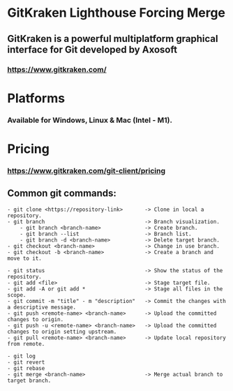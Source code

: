 # GitKraken Lighthouse Forcing Merge

##  GitKraken is a powerful multiplatform graphical interface for Git developed by Axosoft

### https://www.gitkraken.com/

# Platforms
### Available for Windows, Linux & Mac (Intel - M1).

# Pricing

### https://www.gitkraken.com/git-client/pricing

## Common git commands:

    - git clone <https://repository-link>       -> Clone in local a repository.
    - git branch                                -> Branch visualization.
        - git branch <branch-name>              -> Create branch.
        - git branch --list                     -> Branch list.
        - git branch -d <branch-name>           -> Delete target branch.
    - git checkout <branch-name>                -> Change in use branch.
    - git checkout -b <branch-name>             -> Create a branch and move to it.

    - git status                                -> Show the status of the repository.
    - git add <file>                            -> Stage target file.
    - git add -A or git add *                   -> Stage all files in the scope.
    - git commit -m "title" - m "description"   -> Commit the changes with a descriptive message.
    - git push <remote-name> <branch-name>      -> Upload the committed changes to origin.
    - git push -u <remote-name> <branch-name>   -> Upload the committed changes to origin setting upstream.
    - git pull <remote-name> <branch-name>      -> Update local repository from remote.

    - git log
    - git revert
    - git rebase
    - git merge <branch-name>                   -> Merge actual branch to target branch.